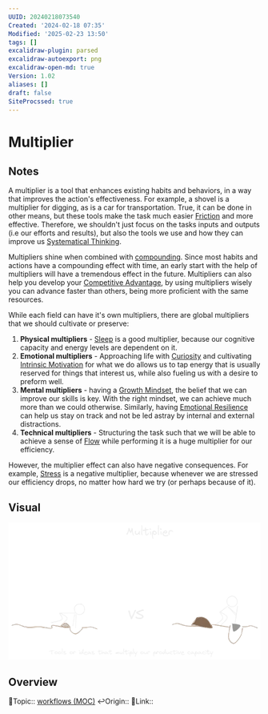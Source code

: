 ```yaml
---
UUID: 20240218073540
Created: '2024-02-18 07:35'
Modified: '2025-02-23 13:50'
tags: []
excalidraw-plugin: parsed
excalidraw-autoexport: png
excalidraw-open-md: true
Version: 1.02
aliases: []
draft: false
SiteProcssed: true
---
```


# Multiplier

## Notes

A multiplier is a tool that enhances existing habits and behaviors, in a way that improves the action's effectiveness. For example, a shovel is a multiplier for digging, as is a car for transportation. True, it can be done in other means, but these tools make the task much easier [Friction](/notes/friction.md) and more effective. Therefore, we shouldn't just focus on the tasks inputs and outputs (i.e our efforts and results), but also the tools we use and how they can improve us [Systematical Thinking](/notes/systematical-thinking.md).

Multipliers shine when combined with [compounding](/notes/compounding.md). Since most habits and actions have a compounding effect with time, an early start with the help of multipliers will have a tremendous effect in the future. Multipliers can also help you develop your [Competitive Advantage](/notes/competitive-advantage.md), by using multipliers wisely you can advance faster than others, being more proficient with the same resources.

While each field can have it's own multipliers, there are global multipliers that we should cultivate or preserve:
1. **Physical multipliers** - [Sleep](/notes/sleep.md) is a good multiplier, because our cognitive capacity and energy levels are dependent on it.
2. **Emotional multipliers** - Approaching life with [Curiosity](/notes/curiosity.md) and cultivating [Intrinsic Motivation](/notes/intrinsic-motivation.md) for what we do allows us to tap energy that is usually reserved for things that interest us, while also fueling us with a desire to preform well.
3. **Mental multipliers** - having a [Growth Mindset](/notes/growth-mindset.md), the belief that we can improve our skills is key. With the right mindset, we can achieve much more than we could otherwise. Similarly, having [Emotional Resilience](/notes/emotional-resilience.md) can help us stay on track and not be led astray by internal and external distractions.
4. **Technical multipliers** - Structuring the task such that we will be able to achieve a sense of [Flow](/notes/flow.md) while performing it is a huge multiplier for our efficiency.

However, the multiplier effect can also have negative consequences. For example, [Stress](/notes/stress.md) is a negative multiplier, because whenever we are stressed our efficiency drops, no matter how hard we try (or perhaps because of it).

## Visual

![Multiplier.webp](/notes/multiplier.webp)

## Overview
🔼Topic:: [workflows (MOC)](/mocs/workflows-moc.md)
↩️Origin::
🔗Link::

